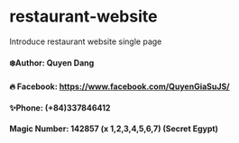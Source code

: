 # restaurant-website
Introduce restaurant website single page 

#### ❄️Author: Quyen Dang

#### 🔥 Facebook: https://www.facebook.com/QuyenGiaSuJS/

#### ✨Phone: (+84)337846412

#### Magic Number: 142857 (x 1,2,3,4,5,6,7) (Secret Egypt)

